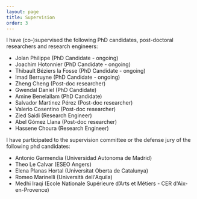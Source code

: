 ```yaml
---
layout: page
title: Supervision
order: 3
---
```


I have (co-)supervised the following PhD candidates, post-doctoral researchers and research engineers:
* Jolan Philippe (PhD Candidate - ongoing)
* Joachim Hotonnier (PhD Candidate - ongoing)
* Thibault Béziers la Fosse (PhD Candidate - ongoing)
* Imad Berruyne (PhD Candidate - ongoing)
* Zheng Cheng (Post-doc researcher)
* Gwendal Daniel (PhD Candidate)
* Amine Benelallam (PhD Candidate)
* Salvador Martinez Pérez (Post-doc researcher)
* Valerio Cosentino (Post-doc researcher)
* Zied Saidi (Research Engineer)
* Abel Gómez Llana (Post-doc researcher)
* Hassene Choura (Research Engineer)

I have participated to the supervision committee or the defense jury of the following phd candidates:

* Antonio Garmendía (Universidad Autonoma de Madrid)
* Theo Le Calvar (ESEO Angers) 
* Elena Planas Hortal (Universitat Oberta de Catalunya)
* Romeo Marinelli (Università dell'Aquila)
* Medhi Iraqi (Ecole Nationale Supérieure d’Arts et Métiers - CER d'Aix-en-Provence)